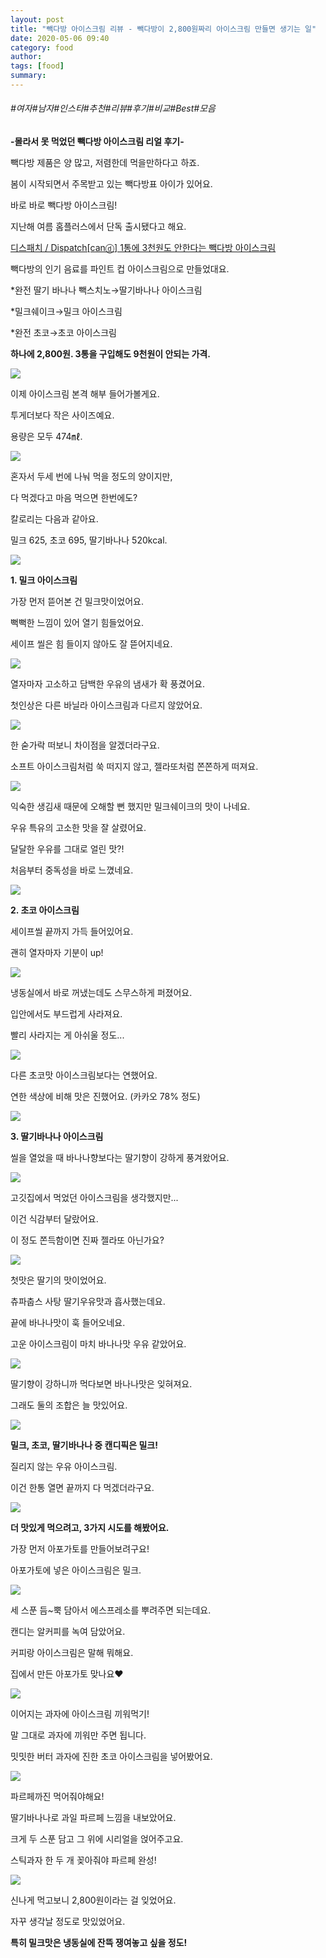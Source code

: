 ```yaml
---
layout: post
title: "빽다방 아이스크림 리뷰 - 빽다방이 2,800원짜리 아이스크림 만들면 생기는 일"
date: 2020-05-06 09:40
category: food
author: 
tags: [food]
summary: 
---
```


###### #여자#남자#인스타#추천#리뷰#후기#비교#Best#모음


**-몰라서 못 먹었던 빽다방 아이스크림 리얼 후기-**

빽다방 제품은 양 많고, 저렴한데 먹을만하다고 하죠.

봄이 시작되면서 주목받고 있는 빽다방표 아이가 있어요.

  

바로 바로 빽다방 아이스크림!

지난해 여름 홈플러스에서 단독 출시됐다고 해요.

[디스패치 / Dispatch[canⓓ] 1통에 3천원도 안한다는 빽다방 아이스크림](https://www.youtube.com/watch?v=G9zIbL_xbtM)

빽다방의 인기 음료를 파인트 컵 아이스크림으로 만들었대요.

  

*완전 딸기 바나나 빽스치노→딸기바나나 아이스크림

*밀크쉐이크→밀크 아이스크림

*완전 초코→초코 아이스크림

  

**하나에 2,800원. 3통을 구입해도 9천원이 안되는 가격.**

![](https://img1.daumcdn.net/thumb/R720x0/?fname=https%3A%2F%2Ft1.daumcdn.net%2Fliveboard%2Fdispatch%2F85084fb5227a4f468fe8d96819d671b6.JPG)

이제 아이스크림 본격 해부 들어가볼게요.

  

투게더보다 작은 사이즈예요.

용량은 모두 474㎖.  

![](https://img1.daumcdn.net/thumb/R720x0/?fname=https%3A%2F%2Ft1.daumcdn.net%2Fliveboard%2Fdispatch%2Ffe5bc4a270834999a4c4692890cdbd7e.JPG)

혼자서 두세 번에 나눠 먹을 정도의 양이지만,

다 먹겠다고 마음 먹으면 한번에도?

  

칼로리는 다음과 같아요.

밀크 625, 초코 695, 딸기바나나 520kcal.

![](https://img1.daumcdn.net/thumb/R720x0/?fname=https%3A%2F%2Ft1.daumcdn.net%2Fliveboard%2Fdispatch%2F3f164bce112d4a1dbc99b98c04ea24af.JPG)

**1. 밀크 아이스크림**

  

가장 먼저 뜯어본 건 밀크맛이었어요.

뻑뻑한 느낌이 있어 열기 힘들었어요.

세이프 씰은 힘 들이지 않아도 잘 뜯어지네요.

![](https://img1.daumcdn.net/thumb/R720x0/?fname=https%3A%2F%2Ft1.daumcdn.net%2Fliveboard%2Fdispatch%2Fc750e8b8fcc747f389546141b29cc1e1.jpg)

열자마자 고소하고 담백한 우유의 냄새가 확 풍겼어요.

첫인상은 다른 바닐라 아이스크림과 다르지 않았어요.

![](https://img1.daumcdn.net/thumb/R720x0/?fname=https%3A%2F%2Ft1.daumcdn.net%2Fliveboard%2Fdispatch%2F87766101d7f14ca6b28ceebad12ce1ed.JPG)

한 숟가락 떠보니 차이점을 알겠더라구요.

소프트 아이스크림처럼 쑥 떠지지 않고, 젤라또처럼 쫀쫀하게 떠져요.

![](https://img1.daumcdn.net/thumb/R720x0/?fname=https%3A%2F%2Ft1.daumcdn.net%2Fliveboard%2Fdispatch%2Fae7a0868ebba4c77a498d708a08e87be.JPG)

익숙한 생김새 때문에 오해할 뻔 했지만 밀크쉐이크의 맛이 나네요.

  

우유 특유의 고소한 맛을 잘 살렸어요.

달달한 우유를 그대로 얼린 맛?!

처음부터 중독성을 바로 느꼈네요.

![](https://img1.daumcdn.net/thumb/R720x0/?fname=https%3A%2F%2Ft1.daumcdn.net%2Fliveboard%2Fdispatch%2Ff0e42f848d0747eb91436e7d37ce515b.JPG)

**2. 초코 아이스크림**

세이프씰 끝까지 가득 들어있어요.

괜히 열자마자 기분이 up!

![](https://img1.daumcdn.net/thumb/R720x0/?fname=https%3A%2F%2Ft1.daumcdn.net%2Fliveboard%2Fdispatch%2F870e3264aae3485a96faf73956640e35.JPG)

냉동실에서 바로 꺼냈는데도 스무스하게 퍼졌어요.

입안에서도 부드럽게 사라져요.

빨리 사라지는 게 아쉬울 정도...

![](https://img1.daumcdn.net/thumb/R720x0/?fname=https%3A%2F%2Ft1.daumcdn.net%2Fliveboard%2Fdispatch%2F7e65d7e729734547ae939b8482ad880b.JPG)

다른 초코맛 아이스크림보다는 연했어요.

연한 색상에 비해 맛은 진했어요. (카카오 78% 정도)

![](https://img1.daumcdn.net/thumb/R720x0/?fname=https%3A%2F%2Ft1.daumcdn.net%2Fliveboard%2Fdispatch%2F5af55414f6ab40a6ac68de79fc71c15f.JPG)

**3. 딸기바나나 아이스크림**

씰을 열었을 때 바나나향보다는 딸기향이 강하게 풍겨왔어요.

![](https://img1.daumcdn.net/thumb/R720x0/?fname=https%3A%2F%2Ft1.daumcdn.net%2Fliveboard%2Fdispatch%2F65cf2d47b3d04a388d8d156ecc007a10.JPG)

고깃집에서 먹었던 아이스크림을 생각했지만...

이건 식감부터 달랐어요.

이 정도 쫀득함이면 진짜 젤라또 아닌가요?

![](https://img1.daumcdn.net/thumb/R720x0/?fname=https%3A%2F%2Ft1.daumcdn.net%2Fliveboard%2Fdispatch%2Fa96ef7d06335461a85ef47c01f76c7f8.JPG)

첫맛은 딸기의 맛이었어요.

츄파춥스 사탕 딸기우유맛과 흡사했는데요.

  

끝에 바나나맛이 훅 들어오네요.

고운 아이스크림이 마치 바나나맛 우유 같았어요.

![](https://img1.daumcdn.net/thumb/R720x0/?fname=https%3A%2F%2Ft1.daumcdn.net%2Fliveboard%2Fdispatch%2F5b9cafd71fa8413aaf0e94e4faabed11.JPG)

딸기향이 강하니까 먹다보면 바나나맛은 잊혀져요.

그래도 둘의 조합은 늘 맛있어요.

![](https://img1.daumcdn.net/thumb/R720x0/?fname=https%3A%2F%2Ft1.daumcdn.net%2Fliveboard%2Fdispatch%2Fc05750834dc643d78b44c88400db3a02.JPG)

**밀크, 초코, 딸기바나나 중 캔디픽은 밀크!**

  

질리지 않는 우유 아이스크림.

이건 한통 열면 끝까지 다 먹겠더라구요.

![](https://img1.daumcdn.net/thumb/R720x0/?fname=https%3A%2F%2Ft1.daumcdn.net%2Fliveboard%2Fdispatch%2Fe15b7f3289a645f4baab9af5d269c628.JPG)

**더 맛있게 먹으려고, 3가지 시도를 해봤어요.**

  

가장 먼저 아포가토를 만들어보려구요!

아포가토에 넣은 아이스크림은 밀크.

![](https://img1.daumcdn.net/thumb/R720x0/?fname=https%3A%2F%2Ft1.daumcdn.net%2Fliveboard%2Fdispatch%2F99a8b1a0a1e74393b5d96e2582cbc7c0.JPG)

세 스푼 듬~뿍 담아서 에스프레소를 뿌려주면 되는데요.

캔디는 알커피를 녹여 담았어요.

  

커피랑 아이스크림은 말해 뭐해요.

집에서 만든 아포가토 맞나요♥

![](https://img1.daumcdn.net/thumb/R720x0/?fname=https%3A%2F%2Ft1.daumcdn.net%2Fliveboard%2Fdispatch%2F6b1db96a65d444b28ef0266b1eeae757.JPG)

이어지는 과자에 아이스크림 끼워먹기!

  

말 그대로 과자에 끼워만 주면 됩니다.

밋밋한 버터 과자에 진한 초코 아이스크림을 넣어봤어요.

![](https://img1.daumcdn.net/thumb/R720x0/?fname=https%3A%2F%2Ft1.daumcdn.net%2Fliveboard%2Fdispatch%2F173843f6e9c04e8786acde3fba2d0b43.JPG)

파르페까진 먹어줘야해요!

딸기바나나로 과일 파르페 느낌을 내보았어요.

크게 두 스푼 담고 그 위에 시리얼을 얹어주고요.

스틱과자 한 두 개 꽂아줘야 파르페 완성!

![](https://img1.daumcdn.net/thumb/R720x0/?fname=https%3A%2F%2Ft1.daumcdn.net%2Fliveboard%2Fdispatch%2F3912b79b186641f6bf5131ff6426aec1.JPG)

신나게 먹고보니 2,800원이라는 걸 잊었어요.

자꾸 생각날 정도로 맛있었어요.

  

**특히 밀크맛은 냉동실에 잔뜩 쟁여놓고 싶을 정도!**